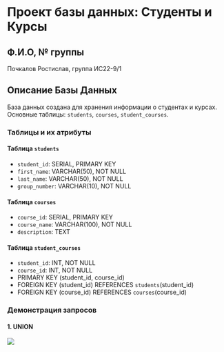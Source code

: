# Проект базы данных: Студенты и Курсы

## Ф.И.О, № группы
Почкалов Ростислав, группа ИС22-9/1

## Описание Базы Данных
База данных создана для хранения информации о студентах и курсах. Основные таблицы: `students`, `courses`, `student_courses`.

### Таблицы и их атрибуты

#### Таблица `students`
- `student_id`: SERIAL, PRIMARY KEY
- `first_name`: VARCHAR(50), NOT NULL
- `last_name`: VARCHAR(50), NOT NULL
- `group_number`: VARCHAR(10), NOT NULL

#### Таблица `courses`
- `course_id`: SERIAL, PRIMARY KEY
- `course_name`: VARCHAR(100), NOT NULL
- `description`: TEXT

#### Таблица `student_courses`
- `student_id`: INT, NOT NULL
- `course_id`: INT, NOT NULL
- PRIMARY KEY (student_id, course_id)
- FOREIGN KEY (student_id) REFERENCES `students`(student_id)
- FOREIGN KEY (course_id) REFERENCES `courses`(course_id)

### Демонстрация запросов

#### 1. UNION
![](C:\Users\xFeud\students-courses-db\scrinshots/150x100)